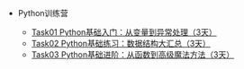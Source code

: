 - Python训练营
  
  - [Task01 Python基础入门：从变量到异常处理（3天）](docs/Task01/Python入门(上).md)
  - [Task02 Python基础练习：数据结构大汇总（3天）](docs/Task02/Python入门(中).md)
  - [Task03 Python基础进阶：从函数到高级魔法方法（3天）](docs/Task03/Python入门(下).md)


  

